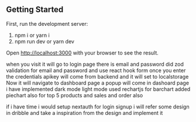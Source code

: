 

## Getting Started
First, run the development server:
1) npm i or yarn i
2) npm run dev or yarn  dev

Open [http://localhost:3000](http://localhost:3000) with your browser to see the result.

when you visit it will go to login page there is email and password did zod validation for email and password and use react hook form once you enter the credentials apikey will come from backend and it will set to localstorage 
Now it will navigate to dashboard page a popup will come
in dashoard page i have implemented dark mode light mode
used rechartjs for barchart
added piechart also for top 5 products
and sales and order also

if i have time i would setup nextauth for login signup i will refer some design in dribble and take a inspiration from the design and implement it 



